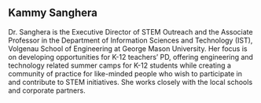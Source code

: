 ## Kammy Sanghera

Dr. Sanghera is the Executive Director of STEM Outreach and the Associate Professor in the Department of Information Sciences and Technology (IST), Volgenau School of Engineering at George Mason University. Her focus is on developing opportunities for K-12 teachers’ PD, offering engineering and technology related summer camps for K-12 students while creating a community of practice for like-minded people who wish to participate in and contribute to STEM initiatives. She works closely with the local schools and corporate partners.